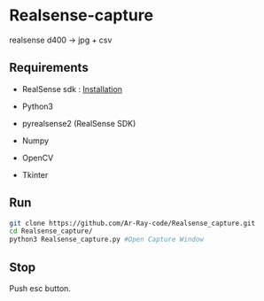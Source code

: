 # Realsense-capture

realsense d400 -> jpg + csv



## Requirements

- RealSense sdk : [Installation](https://github.com/IntelRealSense/librealsense/blob/master/doc/distribution_linux.md)

- Python3

- pyrealsense2 (RealSense SDK)

- Numpy

- OpenCV

- Tkinter



## Run

```bash
git clone https://github.com/Ar-Ray-code/Realsense_capture.git
cd Realsense_capture/
python3 Realsense_capture.py #Open Capture Window
```
## Stop

Push esc button.
